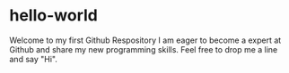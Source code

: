 # hello-world
Welcome to my first Github Respository
I am eager to become a expert at Github and share my new programming skills. 
Feel free to drop me a line and say "Hi". 


